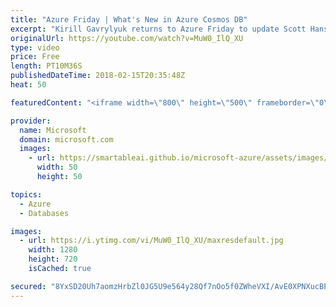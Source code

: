 ```yaml
---
title: "Azure Friday | What's New in Azure Cosmos DB"
excerpt: "Kirill Gavrylyuk returns to Azure Friday to update Scott Hanselman on what's new in Azure Cosmos DB, such as the Cassandra API for applications that are written for Apache Cassandra, updates to the Azure Table storage API, the Apache Spark Connector, the Graph API, partitioned collections, 99.999% (five"
originalUrl: https://youtube.com/watch?v=MuW0_IlQ_XU
type: video
price: Free
length: PT10M36S
publishedDateTime: 2018-02-15T20:35:48Z
heat: 50

featuredContent: "<iframe width=\"800\" height=\"500\" frameborder=\"0\" src=\"https://www.youtube.com/embed/MuW0_IlQ_XU\" allow=\"accelerometer; autoplay; encrypted-media; gyroscope; picture-in-picture\" allowfullscreen></iframe>"

provider:
  name: Microsoft
  domain: microsoft.com
  images:
    - url: https://smartableai.github.io/microsoft-azure/assets/images/organizations/microsoft.com-50x50.jpg
      width: 50
      height: 50

topics:
  - Azure
  - Databases

images:
  - url: https://i.ytimg.com/vi/MuW0_IlQ_XU/maxresdefault.jpg
    width: 1280
    height: 720
    isCached: true

secured: "8YxSD20Uh7aomzHrbZl0JG5U9e564y28Qf7nOo5f0ZWheVXI/AvE0XPNXucBPuK0nfPEpZHcFRMmEltBUHubI47jztkRYlwtsnmVFML4cyH0KtHLUdvCHUx0wNvq/TOPoLmJqSF5W1/e+thmgglzrfgaZMoSL/Q4qKeRLNlSYCPp2M0kO5VxZ6cjXHM1YV/EeaIUBs3kZL/6HqZasnIXACE9PocIbSycnLMsMXlueotsqTRS/rU9fOOJTrLgaiynOX5tCKR3q00CZM9zLqLFoOpPgXvLMbO6n3tLuM0ZP4C0Urt8W8pZ+UcQ4owgFmTn29lM3j41zmyxxaTI66mBB2S2vt+inCLYRYNhZI293mucBonsZOVpszvLZ/WoqB0BRLdtvVjH0CySjv4l1/kfxmNC7JHd76NLtkCAYEuSQWc=;lIBtFOq45N14eFgyw2Bk9A=="
---
```


